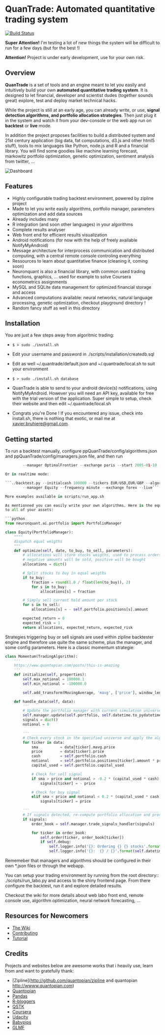 QuanTrade: Automated quantitative trading system
==================================================

[![Build Status](https://travis-ci.org/Gusabi/ppQuanTrade.png?branch=master)](https://travis-ci.org/Gusabi/ppQuanTrade)

**Super Attention!** I'm testing a lot of new things the system will be difficult to run for a few days (but for the best !)

**Attention!** Project is under early development, use for your own risk.

Overview
--------

**QuanTrade** is a set of tools and an engine meant to let you easily and intuitively build your own **automated quantitative trading system**.
It is designed to let financial, developer and scientist dudes (together sounds great) explore, test and deploy market technical hacks.

While the project is still at an early age, you can already write, or use, **signal detection algorithms, and portfolio allocation strategies**.
Then just plug it in the system and watch it from your dev-console or the web app run on **backtest** or **live** mode.

In addition the project proposes facilities to build a distributed system and 21st century application (big data, fat computations, d3.js and other html5 stuff),
tools to mix languages like Python, node.js and R and a financial library.
You will find some goodies like machine learning forecast, markowitz portfolio optimization, genetic optimization, sentiment analysis from twitter, ...


![Dashboard](https://raw.github.com/Gusabi/ppQuanTrade/develop/management/QuantDashboard.png)


Features
--------

* Highly configurable trading backtest environment, powered by zipline project
* Made to let you write easily algorithms, portfolio manager, parameters optimization and add data sources
* Already includes many
* R integration (and soon other languages) in your algorithms
* Complete results analyser
* Web front end for efficient results visualization
* Android notifications (for now with the help of freely available NotifyMyAndroid)
* Message architecture for interprocess communication and distributed computing, with a central remote console controling everything
* Ressources to learn about quantitative finance (cleaning it, coming soon)
* Neuronquant is also a financial library, with common used trading functions, graphics, ... used for example to solve Coursera econometrics assignments
* MySQL and SQLite data management for optimized financial storage and access 
* Advanced computations available: neural networks, natural language processing, genetic optimization, checkout playground directory !
* Random fancy stuff as well in this directory


Installation
------------

You are just a few steps away from algoritmic trading:

- ```$ > sudo ./install.sh```

- Edit your username and password in ./scripts/installation/createdb.sql
- Edit as well ~/.quantrade/default.json and ~/.quantrade/local.sh to suit your environment

- ```$ > sudo ./install.sh database```

- QuanTrade is able to send to your android device(s) notifications, using NotifyMyAndroid. However you will need an API key,
available for free with the trial version of the application. Super simple to setup, check their website and then edit ~/.quantrade/local.sh

- Congrats you're Done ! If you encountered any issue, check into install.sh, there is nothing that exotic, or mail me at xavier.bruhiere@gmail.com.


Getting started
---------------

To run a backtest manually, configure ppQuanTrade/config/algorithms.json and ppQuanTrade/config/managers.json file, and then run

```./backtest.py --initial cash --tickers random,6 --algorithm DualMA 
	 	--manager OptimalFrontier --exchange paris --start 2005-01-10 --end 2010-07-03```

Or in realtime mode:

```./backtest.py --initialcash 100000 --tickers EUR/USD,EUR/GBP --algorithm StdBased 
		--manager Equity --frequency minute --exchange forex --live```

More examples available in scripts/run_app.sh

As mentionned you can easily write your own algorithms. Here is the equity manager example, which allocates the same weight
to all of your assets:

```python
from neuronquant.ai.portfolio import PortfolioManager

class Equity(PortfolioManager):
    """"
    dispatch equal weigths
    """
    def optimize(self, date, to_buy, to_sell, parameters):
        # allocations will store stocks weigths, used to process orders later
        # negative amounts will be sold, positive will be bought
        allocations = dict()

        # Split stocks to buy in equal weigths
        if to_buy:
            fraction = round(1.0 / float(len(to_buy)), 2)
            for s in to_buy:
                allocations[s] = fraction

        # Simply sell current hold amount per stock
        for s in to_sell:
            allocations[s] = - self.portfolio.positions[s].amount

        expected_return = 0
        expected_risk = 1
        return allocations, expected_return, expected_risk
```

Strategies triggering buy or sell signals are used within zipline backtester
engine and therefore use quite the same scheme, plus the manager, and some
config parameters. Here is a classic momentum strategie:

```python
class Momentum(TradingAlgorithm):
    '''
    https://www.quantopian.com/posts/this-is-amazing
    '''
    def initialize(self, properties):
        self.max_notional = 100000.1
        self.min_notional = -100000.0

        self.add_transform(MovingAverage, 'mavg', ['price'], window_length=properties.get('window_length', 3))

    def handle_data(self, data):
        ''' __________________________________________________________    Init   __'''
        # Update the portfolio manager with current simulation universe
        self.manager.update(self.portfolio, self.datetime.to_pydatetime())
        signals = dict()
        notional = 0

        ''' __________________________________________________________    Scan   __'''
        # Check every stock in the specified universe and apply the algorithm on it
        for ticker in data:
            sma          = data[ticker].mavg.price
            price        = data[ticker].price
            cash         = self.portfolio.cash
            notional     = self.portfolio.positions[ticker].amount * price
            capital_used = self.portfolio.capital_used

            # Check for sell signal
            if sma > price and notional > -0.2 * (capital_used * cash):
                signals[ticker] = - price

            # Check for buy signal
            elif sma < price and notional < 0.2 * (capital_used * cash):
                signals[ticker] = price

        ''' __________________________________________________________   Orders  __'''
        # If signals detected, re-compute portfolio allocation and process orders
        if signals:
            order_book = self.manager.trade_signals_handler(signals)

            for ticker in order_book:
                self.order(ticker, order_book[ticker])
                if self.debug:
                    self.logger.info('{}: Ordering {} {} stocks'.format(self.datetime, ticker, order_book[ticker]))
                    self.logger.info('{}:  {} / {}'.format(self.datetime, sma, price))
```

Rememeber that managers and algorithms should be configured in their own \*.json files or through the webapp.

You can setup your trading environment by running from the root directory::
    ./scripts/run_labo.py
and access to the shiny frontend page. From there configure the backtest, run it and explore detailed results.

Checkout the wiki for more details about web labo front end, remote console use, algorithm optimization,
neural network forecasting, ...


Resources for Newcomers
-----------------------

* [The Wiki](https://github.com/Gusabi/ppQuanTrade/wiki)
* [Contributing](https://github.com/Gusabi/ppQuanTrade/wiki/Contribution)
* [Tutorial](https://github.com/Gusabi/ppQuanTrade/wiki/How-to-become-a-ninja-trader)


Credits
-------

Projects and websites below are awesome works that i heavily use, learn from and want to gratefully thank:

* [Zipline](http://github.com/quantopian/zipline and quantopian http://wwww.quantopian.com)
* [Quantopian](http://www.quantopian.com/)
* [Pandas](http://github.com/pydata/pandas)
* [R-bloggers](http://www.r-bloggers.com/)
* [QSTK](https://github.com/tucker777/QSTK)
* [Coursera](http://www.coursera.org/)
* [Udacity](http://www.udacity.com/)
* [Babypips](http://www.babypips.com/)
* [GLMF](http://www.unixgarden.com/)
